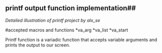 ## printf output function implementation##
*Detailed illustration of printf project by alx_se*

#accepted macros and functions
*va_arg
*va_list
*va_start

Printf function is a variadic function that accepts variable arguments and prints the output to our screen.
